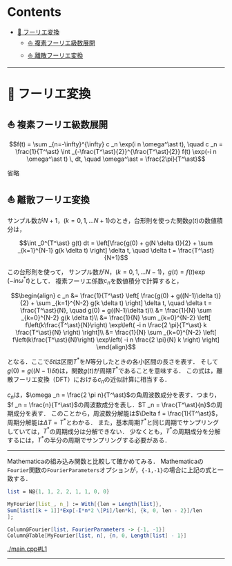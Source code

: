 # Contents
- [🐋 フーリエ変換](#🐋-フーリエ変換)
    - [⛵ 複素フーリエ級数展開](#⛵-複素フーリエ級数展開)
    - [⛵ 離散フーリエ変換](#⛵-離散フーリエ変換)


---
# 🐋 フーリエ変換 

## ⛵ 複素フーリエ級数展開 

```math
f(t) = \sum _{n=-\infty}^{\infty} c _n \exp(i n \omega^\ast t), \quad c _n = \frac{1}{T^\ast} \int _{-\frac{T^\ast}{2}}^{\frac{T^\ast}{2}} f(t) \exp(-i n \omega^\ast t) \, dt, \quad \omega^\ast = \frac{2\pi}{T^\ast}
```

省略

## ⛵ 離散フーリエ変換 

サンプル数が$`N+1`$，$`(k=0,1,...N+1)`$のとき，台形則を使った関数$`g(t)`$の数値積分は，

```math
\int _0^{T^\ast} g(t) dt = \left[\frac{g(0) + g(N \delta t)}{2} + \sum _{k=1}^{N-1} g(k \delta t) \right] \delta t, \quad \delta t = \frac{T^\ast}{N+1}
```

この台形則を使って，
サンプル数が$`N`$，$`(k=0,1,...N-1)`$，$`g(t) = f(t) \exp(-i n \omega^\ast t)`$として．
複素フーリエ係数$`c _n`$を数値積分で計算すると，

```math
\begin{align}
c _n &= \frac{1}{T^\ast} \left[ \frac{g(0) + g((N-1)\delta t)}{2} + \sum _{k=1}^{N-2} g(k \delta t) \right] \delta t, \quad \delta t = \frac{T^\ast}{N}, \quad g(0) = g((N-1)\delta t)\\
&= \frac{1}{N} \sum _{k=0}^{N-2} g(k \delta t)\\
&= \frac{1}{N} \sum _{k=0}^{N-2} \left[ f\left(k\frac{T^\ast}{N}\right) \exp\left( -i n \frac{2 \pi}{T^\ast} k \frac{T^\ast}{N} \right) \right]\\
&= \frac{1}{N} \sum _{k=0}^{N-2} \left[ f\left(k\frac{T^\ast}{N}\right) \exp\left( -i n \frac{2 \pi}{N} k \right) \right]
\end{align}
```

となる．ここで$`\delta t`$は区間$`T^\ast`$を$`N`$等分したときの各小区間の長さを表す．
そして$`g(0) = g((N-1)\delta t)`$は，関数$`g(t)`$が周期$`T^\ast`$であることを意味する．
この式は，離散フーリエ変換（DFT）における$`c _n`$の近似計算に相当する．

$`c _n`$は，$`\omega _n = \frac{2 \pi n}{T^\ast}`$の角周波数成分を表す．つまり，$`f _n = \frac{n}{T^\ast}`$の周波数成分を表し．$`T _n = \frac{T^\ast}{n}`$の周期成分を表す．
このことから，周波数分解能は$`\Delta f = \frac{1}{T^\ast}`$，周期分解能は$`\Delta T = T^\ast`$とわかる．
また，基本周期$`T^\ast`$と同じ周期でサンプリングしていては，$`T^\ast`$の周期成分は分解できない．
少なくとも，$`T^\ast`$の周期成分を分解するには，$`T^\ast`$の半分の周期でサンプリングする必要がある．

---

Mathematicaの組み込み関数と比較して確かめてみる．
Mathematicaの`Fourier`関数の`FourierParameters`オプションが，`{-1,-1}`の場合に上記の式と一致する．

```Mathematica
list = N@{1, 1, 2, 2, 1, 1, 0, 0}

MyFourier[list_, n_] := With[{len = Length[list]},
Sum[list[[k + 1]]*Exp[-I*n*2 \[Pi]/len*k], {k, 0, len - 2}]/len
];

Column@Fourier[list, FourierParameters -> {-1, -1}]
Column@Table[MyFourier[list, n], {n, 0, Length[list] - 1}]
```

[./main.cpp#L1](./main.cpp#L1)

---
